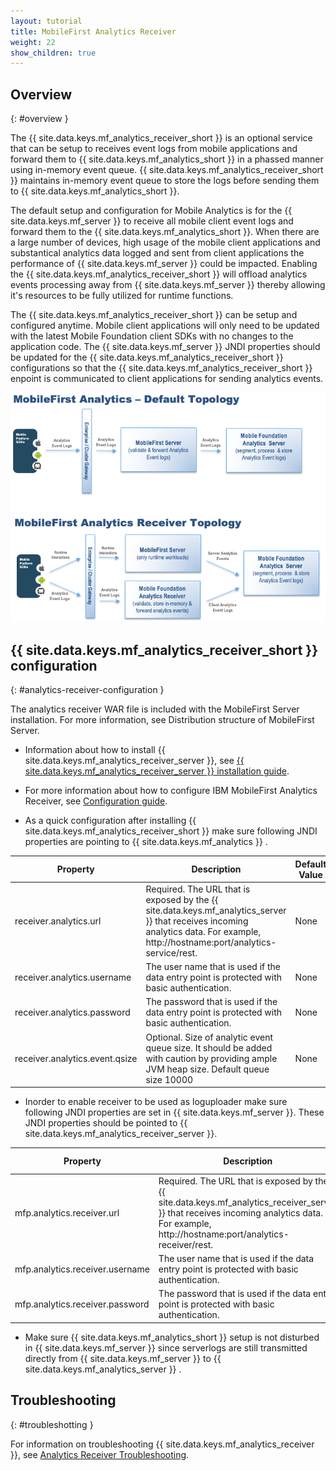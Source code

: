 ```yaml
---
layout: tutorial
title: MobileFirst Analytics Receiver
weight: 22
show_children: true
---
```

<!-- NLS_CHARSET=UTF-8 -->
## Overview
{: #overview }

The {{ site.data.keys.mf_analytics_receiver_short }} is an optional service that can be setup to receives event logs from mobile applications and forward them to {{ site.data.keys.mf_analytics_short }} in a phassed manner using in-memory event queue. {{ site.data.keys.mf_analytics_receiver_short }} maintains in-memory event queue to store the logs before sending them to {{ site.data.keys.mf_analytics_short }}. 

The default setup and configuration for Mobile Analytics is for the {{ site.data.keys.mf_server }} to receive all mobile client event logs and forward them to the {{ site.data.keys.mf_analytics_short }}.  When there are a large number of devices, high usage of the mobile client applications and substantical analytics data logged and sent from client applications the performance of {{ site.data.keys.mf_server }} could be impacted.  Enabling the {{ site.data.keys.mf_analytics_receiver_short }} will offload analytics events processing away from {{ site.data.keys.mf_server }} thereby allowing it's resources to be fully utilized for runtime functions.

The {{ site.data.keys.mf_analytics_receiver_short }} can be setup and configured anytime.  Mobile client applications will only need to be updated with the latest Mobile Foundation client SDKs with no changes to the application code. The {{ site.data.keys.mf_server }} JNDI properties should be updated for the {{ site.data.keys.mf_analytics_receiver_short }} configurations so that the {{ site.data.keys.mf_analytics_receiver_short }} enpoint is communicated to client applications for sending analytics events.

![Analytics Receiver Topology](AnalyticsTopology.png)

## {{ site.data.keys.mf_analytics_receiver_short }} configuration
{: #analytics-receiver-configuration }

The analytics receiver WAR file is included with the MobileFirst Server installation. For more information, see Distribution structure of MobileFirst Server.

* Information about how to install {{ site.data.keys.mf_analytics_receiver_server }}, see [{{ site.data.keys.mf_analytics_receiver_server }} installation guide](../installation-configuration/production/analyticsreceiver/installation).
* For more information about how to configure IBM MobileFirst Analytics Receiver, see [Configuration guide](../installation-configuration/production/analyticsreceiver/configuration).

* As a quick configuration after installing {{ site.data.keys.mf_analytics_receiver_short }} make sure following JNDI properties are pointing to {{ site.data.keys.mf_analytics }} . 

| Property                           | Description                                           | Default Value |
|------------------------------------|-------------------------------------------------------|---------------|
| receiver.analytics.url                  |Required. The URL that is exposed by the {{ site.data.keys.mf_analytics_server }} that receives incoming analytics data. For example, http://hostname:port/analytics-service/rest. | None |
| receiver.analytics.username             | The user name that is used if the data entry point is protected with basic authentication. | None |
| receiver.analytics.password             | The password that is used if the data entry point is protected with basic authentication. | None |
| receiver.analytics.event.qsize          | Optional. Size of analytic event queue size. It should be added with caution by providing ample JVM heap size. Default queue size 10000  | None |

* Inorder to enable receiver to be used as loguploader make sure following JNDI properties are set in {{ site.data.keys.mf_server }}. These JNDI properties should be pointed to {{ site.data.keys.mf_analytics_receiver_server }}. 

| Property                           | Description                                           | Default Value |
|------------------------------------|-------------------------------------------------------|---------------|
| mfp.analytics.receiver.url                  |Required. The URL that is exposed by the {{ site.data.keys.mf_analytics_receiver_server }} that receives incoming analytics data. For example, http://hostname:port/analytics-receiver/rest. | None |
| mfp.analytics.receiver.username             | The user name that is used if the data entry point is protected with basic authentication. | None |
| mfp.analytics.receiver.password             | The password that is used if the data entry point is protected with basic authentication. | None |

* Make sure {{ site.data.keys.mf_analytics_short }} setup is not disturbed in {{ site.data.keys.mf_server }} since serverlogs are still transmitted directly from {{ site.data.keys.mf_server }} to {{ site.data.keys.mf_analytics_server }} .

## Troubleshooting
{: #troubleshotting }

For information on troubleshooting {{ site.data.keys.mf_analytics_receiver }}, see [Analytics Receiver Troubleshooting](../troubleshooting/analyticsreceiver/).
